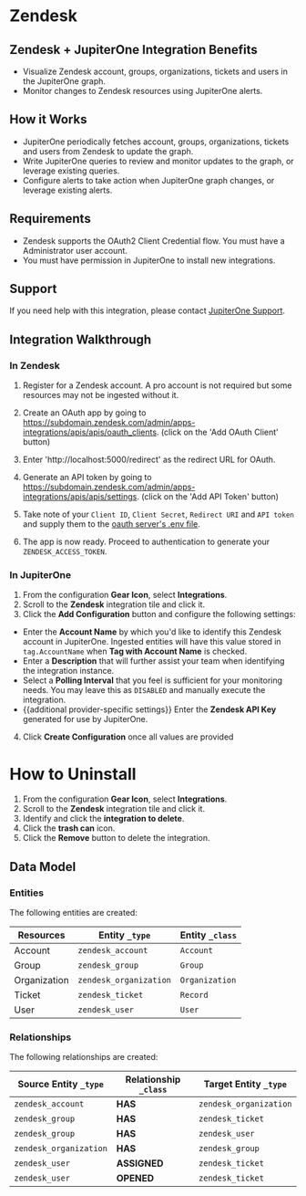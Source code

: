 # Zendesk

## Zendesk + JupiterOne Integration Benefits

- Visualize Zendesk account, groups, organizations, tickets and users in the
  JupiterOne graph.
- Monitor changes to Zendesk resources using JupiterOne alerts.

## How it Works

- JupiterOne periodically fetches account, groups, organizations, tickets and
  users from Zendesk to update the graph.
- Write JupiterOne queries to review and monitor updates to the graph, or
  leverage existing queries.
- Configure alerts to take action when JupiterOne graph changes, or leverage
  existing alerts.

## Requirements

- Zendesk supports the OAuth2 Client Credential flow. You must have a
  Administrator user account.
- You must have permission in JupiterOne to install new integrations.

## Support

If you need help with this integration, please contact
[JupiterOne Support](https://support.jupiterone.io).

## Integration Walkthrough

### In Zendesk

1. Register for a Zendesk account. A pro account is not required but some
   resources may not be ingested without it.

2. Create an OAuth app by going to
   https://subdomain.zendesk.com/admin/apps-integrations/apis/apis/oauth_clients.
   (click on the 'Add OAuth Client' button)

3. Enter 'http://localhost:5000/redirect' as the redirect URL for OAuth.

4. Generate an API token by going to
   https://subdomain.zendesk.com/admin/apps-integrations/apis/apis/settings.
   (click on the 'Add API Token' button)

5. Take note of your `Client ID`, `Client Secret`, `Redirect URI` and
   `API token` and supply them to the
   [oauth server's .env file](../oauth-server/.env).

6. The app is now ready. Proceed to authentication to generate your
   `ZENDESK_ACCESS_TOKEN`.

### In JupiterOne

1. From the configuration **Gear Icon**, select **Integrations**.
2. Scroll to the **Zendesk** integration tile and click it.
3. Click the **Add Configuration** button and configure the following settings:

- Enter the **Account Name** by which you'd like to identify this Zendesk
  account in JupiterOne. Ingested entities will have this value stored in
  `tag.AccountName` when **Tag with Account Name** is checked.
- Enter a **Description** that will further assist your team when identifying
  the integration instance.
- Select a **Polling Interval** that you feel is sufficient for your monitoring
  needs. You may leave this as `DISABLED` and manually execute the integration.
- {{additional provider-specific settings}} Enter the **Zendesk API Key**
  generated for use by JupiterOne.

4. Click **Create Configuration** once all values are provided

# How to Uninstall

1. From the configuration **Gear Icon**, select **Integrations**.
2. Scroll to the **Zendesk** integration tile and click it.
3. Identify and click the **integration to delete**.
4. Click the **trash can** icon.
5. Click the **Remove** button to delete the integration.

<!-- {J1_DOCUMENTATION_MARKER_START} -->
<!--
********************************************************************************
NOTE: ALL OF THE FOLLOWING DOCUMENTATION IS GENERATED USING THE
"j1-integration document" COMMAND. DO NOT EDIT BY HAND! PLEASE SEE THE DEVELOPER
DOCUMENTATION FOR USAGE INFORMATION:

https://github.com/JupiterOne/sdk/blob/main/docs/integrations/development.md
********************************************************************************
-->

## Data Model

### Entities

The following entities are created:

| Resources    | Entity `_type`         | Entity `_class` |
| ------------ | ---------------------- | --------------- |
| Account      | `zendesk_account`      | `Account`       |
| Group        | `zendesk_group`        | `Group`         |
| Organization | `zendesk_organization` | `Organization`  |
| Ticket       | `zendesk_ticket`       | `Record`        |
| User         | `zendesk_user`         | `User`          |

### Relationships

The following relationships are created:

| Source Entity `_type`  | Relationship `_class` | Target Entity `_type`  |
| ---------------------- | --------------------- | ---------------------- |
| `zendesk_account`      | **HAS**               | `zendesk_organization` |
| `zendesk_group`        | **HAS**               | `zendesk_ticket`       |
| `zendesk_group`        | **HAS**               | `zendesk_user`         |
| `zendesk_organization` | **HAS**               | `zendesk_group`        |
| `zendesk_user`         | **ASSIGNED**          | `zendesk_ticket`       |
| `zendesk_user`         | **OPENED**            | `zendesk_ticket`       |

<!--
********************************************************************************
END OF GENERATED DOCUMENTATION AFTER BELOW MARKER
********************************************************************************
-->
<!-- {J1_DOCUMENTATION_MARKER_END} -->
